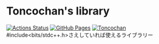 # Toncochan's library
[![Actions Status](https://github.com/TonAsho/library/workflows/verify/badge.svg)](https://github.com/TonAsho/library/actions)
[![GitHub Pages](https://img.shields.io/static/v1?label=GitHub+Pages&message=+&color=brightgreen&logo=github)](https://TonAsho.github.io/library/)
[![Toncochan](https://img.shields.io/endpoint?url=https%3A%2F%2Fatcoder-badges.now.sh%2Fapi%2Fatcoder%2Fjson%2FToncochan)](https://atcoder.jp/users/Toncochan)
<br>
#include<bits/stdc++.h>さえしていれば使えるライブラリー

